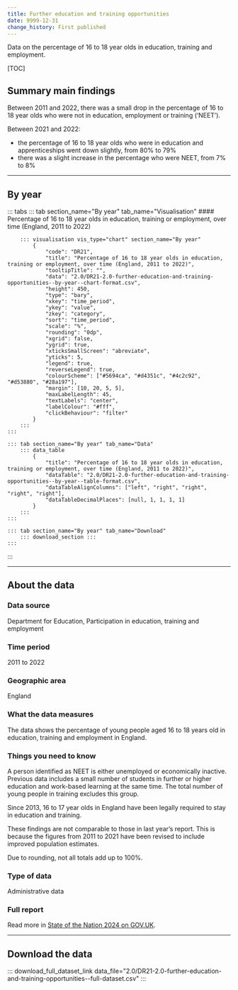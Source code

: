```yaml
---
title: Further education and training opportunities
date: 9999-12-31
change_history: First published
---
```


Data on the percentage of 16 to 18 year olds in education, training and employment.

[TOC]

## Summary main findings

Between 2011 and 2022, there was a small drop in the percentage of 16 to 18 year olds who were not in education, employment or training (‘NEET’).

Between 2021 and 2022:

* the percentage of 16 to 18 year olds who were in education and apprenticeships went down slightly, from 80% to 79%
* there was a slight increase in the percentage who were NEET, from 7% to 8% 

---

## By year

::: tabs
    ::: tab section_name="By year" tab_name="Visualisation"
        #### Percentage of 16 to 18 year olds in education, training or employment, over time (England, 2011 to 2022)
        
        ::: visualisation vis_type="chart" section_name="By year"
            {
                "code": "DR21",
                "title": "Percentage of 16 to 18 year olds in education, training or employment, over time (England, 2011 to 2022)",
                "tooltipTitle": "",
                "data": "2.0/DR21-2.0-further-education-and-training-opportunities--by-year--chart-format.csv",
                "height": 450,
                "type": "bary",
                "xkey": "time_period",
                "ykey": "value",
                "zkey": "category",
                "sort": "time_period",
                "scale": "%",
                "rounding": "0dp",
                "xgrid": false,
                "ygrid": true,
                "xticksSmallScreen": "abreviate",
                "yticks": 5,
                "legend": true,
                "reverseLegend": true,
                "colourScheme": ["#5694ca", "#d4351c", "#4c2c92", "#d53880", "#28a197"],
                "margin": [10, 20, 5, 5],
                "maxLabelLength": 45,
                "textLabels": "center",
                "labelColour": "#fff",
                "clickBehaviour": "filter"
            }
        :::
    :::

    ::: tab section_name="By year" tab_name="Data"
        ::: data_table
            {
                "title": "Percentage of 16 to 18 year olds in education, training or employment, over time (England, 2011 to 2022)",
                "dataTable": "2.0/DR21-2.0-further-education-and-training-opportunities--by-year--table-format.csv",
                "dataTableAlignColumns": ["left", "right", "right", "right", "right"],
                "dataTableDecimalPlaces": [null, 1, 1, 1, 1]
            }
        :::
    :::

    ::: tab section_name="By year" tab_name="Download"
        ::: download_section :::
    :::
:::

---

## About the data

### Data source
Department for Education, Participation in education, training and employment

### Time period
2011 to 2022

### Geographic area
England

### What the data measures
The data shows the percentage of young people aged 16 to 18 years old in education, training and employment in England.

### Things you need to know
A person identified as NEET is either unemployed or economically inactive. Previous data includes a small number of students in further or higher education and work-based learning at the same time. The total number of young people in training excludes this group.

Since 2013, 16 to 17 year olds in England have been legally required to stay in education and training.

These findings are not comparable to those in last year’s report. This is because the figures from 2011 to 2021 have been revised to include improved population estimates.

Due to rounding, not all totals add up to 100%.

### Type of data
Administrative data

### Full report
Read more in [State of the Nation 2024 on GOV.UK](https://www.gov.uk/government/publications/state-of-the-nation-2024-local-to-national-mapping-opportunities-for-all).

---

## Download the data

::: download_full_dataset_link data_file="2.0/DR21-2.0-further-education-and-training-opportunities--full-dataset.csv" :::

